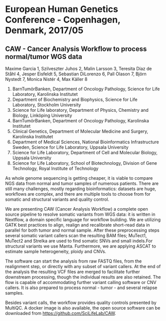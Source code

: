 # European Human Genetics Conference - Copenhagen, Denmark, 2017/05

## CAW - Cancer Analysis Workflow to process normal/tumor WGS data

Maxime Garcia 1,
Szilveszter Juhos 2,
Malin Larsson 3,
Teresita Díaz de Ståhl 4,
Jesper Eisfeldt 5,
Sebastian DiLorenzo 6,
Pall Olason 7,
Björn Nystedt 7,
Monica Nistér 4,
Max Käller 8

1. BarnTumörBanken, Department of Oncology Pathology, Science for Life Laboratory, Karolinska Institutet
2. Department of Biochemistry and Biophysics, Science for Life Laboratory, Stockholm University
3. Science for Life laboratory, Department of Physics, Chemistry and Biology, Linköping University
4. BarnTumörBanken, Department of Oncology Pathology, Karolinska Institutet
5. Clinical Genetics, Department of Molecular Medicine and Surgery, Karolinska Institutet
6. Department of Medical Sciences, National Bioinformatics Infrastructure Sweden, Science for Life Laboratory, Uppsala University
7. Science for Life Laboratory, Department of Cell and Molecular Biology, Uppsala University
8. Science for Life Laboratory, School of Biotechnology, Division of Gene Technology, Royal Institute of Technology

As whole genome sequencing is getting cheaper, it is viable to compare NGS data from normal and tumor samples of numerous patients. There are still many challenges, mostly regarding bioinformatics: datasets are huge, workflows are complex, and there are multiple tools to choose from for somatic and structural variants and quality control.

We are presenting CAW (Cancer Analysis Workflow) a complete open source pipeline to resolve somatic variants from WGS data: it is written in Nextflow, a domain specific language for workflow building. We are utilizing GATK best practices to align, realign and recalibrate short-read data in parallel for both tumor and normal sample. After these preprocessing steps several somatic variant callers scan the resulting BAM files; MuTect1, MuTect2 and Strelka are used to find somatic SNVs and small indels.For structural variants we use Manta. Furthermore, we are applying ASCAT to estimate sample heterogeneity, ploidy and CNVs.

The software can start the analysis from raw FASTQ files, from the realignment step, or directly with any subset of variant callers. At the end of the analysis the resulting VCF files are merged to facilitate further downstream processing, though the individual results are also retained. The flow is capable of accommodating further variant calling software or CNV callers. It is also prepared to process normal - tumor - and several relapse samples.

Besides variant calls, the workflow provides quality controls presented by MultiQC. A docker image is also available, the open source software can be downloaded from <https://github.com/SciLifeLab/CAW>.
